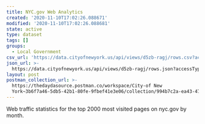 ```yaml
---
title: NYC.gov Web Analytics
created: '2020-11-10T17:02:26.088671'
modified: '2020-11-10T17:02:26.088681'
state: active
type: dataset
tags: []
groups:
  - Local Government
csv_url: 'https://data.cityofnewyork.us/api/views/d5zb-ragj/rows.csv?accessType=DOWNLOAD'
json_url: >-
  https://data.cityofnewyork.us/api/views/d5zb-ragj/rows.json?accessType=DOWNLOAD
layout: post
postman_collection_url: >-
  https://thedaydasource.postman.co/workspace/City-of New
  York~3b6f7a46-5db5-42b1-80fe-9fbef41e3e06/collection/994b7c2a-ea43-4710-8e0e-54098d4a80a0
---
```

Web traffic statistics for the top 2000 most visited pages on nyc.gov by month.
